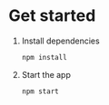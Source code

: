 # Get started

1. Install dependencies

   ```bash
   npm install
   ```

2. Start the app
   ```bash
   npm start
   ```